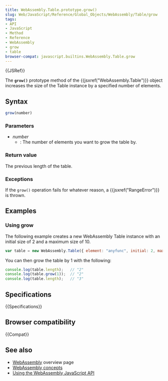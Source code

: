 ```yaml
---
title: WebAssembly.Table.prototype.grow()
slug: Web/JavaScript/Reference/Global_Objects/WebAssembly/Table/grow
tags:
- API
- JavaScript
- Method
- Reference
- WebAssembly
- grow
- table
browser-compat: javascript.builtins.WebAssembly.Table.grow
---
```

{{JSRef}}

The **`grow()`** prototype method of
the {{jsxref("WebAssembly.Table")}} object increases the size of the
Table instance by a specified number of elements.

## Syntax

```js
grow(number)
```

### Parameters

*   *number*
    *   : The number of elements you want to grow the table by.

### Return value

The previous length of the table.

### Exceptions

If the `grow()` operation fails for whatever reason, a
{{jsxref("RangeError")}} is thrown.

## Examples

### Using grow

The following example creates a new WebAssembly Table instance with an initial
size of 2 and a maximum size of 10.

```js
var table = new WebAssembly.Table({ element: "anyfunc", initial: 2, maximum: 10 });
```

You can then grow the table by 1 with the following:

```js
console.log(table.length);   // "2"
console.log(table.grow(1));  // "2"
console.log(table.length);   // "3"
```

## Specifications

{{Specifications}}

## Browser compatibility

{{Compat}}

## See also

*   [WebAssembly](/en-US/docs/WebAssembly) overview page
*   [WebAssembly concepts](/en-US/docs/WebAssembly/Concepts)
*   [Using the WebAssembly JavaScript API](/en-US/docs/WebAssembly/Using_the_JavaScript_API)
